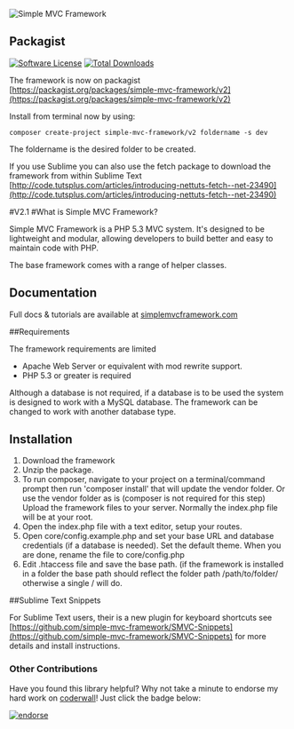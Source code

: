 ![Simple MVC Framework](http://simplemvcframework.com/app/templates/smvcf/img/logo.png)

## Packagist

[![Software License](http://img.shields.io/badge/License-BSD--3-brightgreen.svg?style=flat-square)](LICENSE)
[![Total Downloads](https://img.shields.io/packagist/dt/simple-mvc-framework/v2.svg?style=flat-square)](https://packagist.org/packages/simple-mvc-framework/v2)

The framework is now on packagist [https://packagist.org/packages/simple-mvc-framework/v2](https://packagist.org/packages/simple-mvc-framework/v2)

Install from terminal now by using:

````
composer create-project simple-mvc-framework/v2 foldername -s dev
````

The foldername is the desired folder to be created.

If you use Sublime you can also use the fetch package to download the framework from within Sublime Text 
[http://code.tutsplus.com/articles/introducing-nettuts-fetch--net-23490](http://code.tutsplus.com/articles/introducing-nettuts-fetch--net-23490)

#V2.1
#What is Simple MVC Framework?

Simple MVC Framework is a PHP 5.3 MVC system. It's designed to be lightweight and modular, allowing developers to build better and easy to maintain code with PHP.

The base framework comes with a range of helper classes.

## Documentation

Full docs & tutorials are available at [simplemvcframework.com](http://simplemvcframework.com)

##Requirements

 The framework requirements are limited

 - Apache Web Server or equivalent with mod rewrite support.
 - PHP 5.3 or greater is required

 Although a database is not required, if a database is to be used the system is designed to work with a MySQL database. The framework can be changed to work with another database type.

## Installation

1. Download the framework
2. Unzip the package.
3. To run composer, navigate to your project on a terminal/command prompt then run 'composer install' that will update the vendor folder. Or use the vendor folder as is (composer is not required for this step)
Upload the framework files to your server. Normally the index.php file will be at your root.
4. Open the index.php file with a text editor, setup your routes.
5. Open core/config.example.php and set your base URL and database credentials (if a database is needed). Set the default theme. When you are done, rename the file to core/config.php
6. Edit .htaccess file and save the base path. (if the framework is installed in a folder the base path should reflect the folder path /path/to/folder/ otherwise a single / will do.

##Sublime Text Snippets

For Sublime Text users, their is a new plugin for keyboard shortcuts see [https://github.com/simple-mvc-framework/SMVC-Snippets](https://github.com/simple-mvc-framework/SMVC-Snippets) for more details and install instructions.

### Other Contributions
Have you found this library helpful? Why not take a minute to endorse my hard work on [coderwall](https://coderwall.com/daveismynamecom)! Just click the badge below:

[![endorse](https://api.coderwall.com/daveismynamecom/endorsecount.png)](https://coderwall.com/daveismynamecom)
